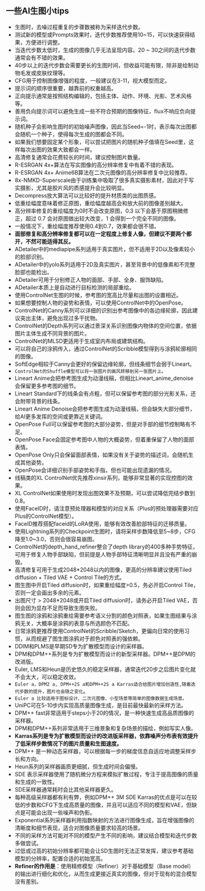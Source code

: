 ## 一些AI生图小tips

- 生图时，去噪过程重复的步骤数被称为采样迭代步数。
- 测试新的模型或Prompts效果时，迭代步数推荐使用10~15，可以快速获得结果，方便进行调整。
- 当迭代步数太低时，生成的图像几乎无法呈现内容。20 ~ 30之间的迭代步数通常会有不错的效果。
- 40步以上的迭代步数会需要更长的生图时间，但收益可能有限，除非是绘制动物毛发或皮肤纹理等。
- CFG用于控制图像增强的程度，一般建议在3-11，视大模型而定。
- 提示词的顺序很重要，越靠前的权重越高。
- 正向提示通常是按照结构编辑的，包括主体、动作、环境、光影、艺术风格等。
- 善用负向提示词可以避免生成一些不符合预期的图像特征，flux不响应负向提示词。
- 随机种子会影响生图时的初始噪声图像，因此当Seed=-1时，表示每次出图都会随机一个种子，使得每次生成的图都会不同。
- 如果我们想要固定某个形象，可以尝试把图片的随机种子值填在Seed里，这样每次出图的效果大致都会一样。
- 高清修复通常会花费较长的时间，建议控制图片数量。
- R-ESRGAN 4x+算法在写实图像的高分辨率修复中有着不错的表现。
- R-ESRGAN 4x+ Anime6B算法在二次元图像的高分辨率修复中比较推荐。
- 8x-NMKD-Superscale由于训练集中吸取了很多真实摄影素材，因此对于写实摄影，尤其是胶片风的质感提升会比较明显。
- Decompress放大算法可以比较好的提升材质类的出图质感。
- 低重绘幅度意味着修正原图，重绘幅度越高会和放大前的图像差别越大。
- 高分辨率修复的重绘幅度为0时不会改变原图，0.3 以下会基于原图稍微修正，超过 0.7 会对原图做出较大改变，1 会得到一个完全不同的图像。
- 一般情况下，重绘幅度推荐使用0.4到0.7，效果都会很不错。
- **面部修复和高分辨率修复都可以在一定程度上修复人像，但建议不要两个都开，不然可能适得其反。**
- ADetailer中的mediapipe系列适用于真实图片，但不适用于2D以及像素较小的脸部识别。
- ADetailer中的yolo系列适用于2D及真实图片，甚至背景中的低像素和不完整脸部也能检出。
- ADetailer可用于分别修正人物的面部、手部、全身、服饰缺陷。
- ADetailer本质上是自动进行目标检测的局部重绘。
- 使用ControlNet生图的时候，参考图的宽高比尽量和出图的设置相近。
- 如果想要控制人物的姿势和表情，可以使用ControlNet中的OpenPose。
- ControlNet的Canny系列可以详细的识别出参考图像中的各边缘轮廓，因此建议突出主体，避免出现过多干扰物。
- ControlNet的Depth系列可以通过景深关系识别图像内物体的空间位置，依据图片主体生成不同背景的图片。
- ControlNet的MLSD更适用于生成室内布局或建筑结构。
- 可以将自己的涂鸦传入，通过ControlNet的Scribble模型得到与涂鸦轮廓相同的图像。
- SoftEdge相较于Canny会更好的保留边缘轮廓，但线条细节会弱于Lineart。
- `ControlNet的Shuffle模型可以将一张图片的画风转移到另一张图片上。`
- Lineart Anime会把参考图生成为动漫线稿，但相比Lineart_anime_denoise会保留更多参考图的细节。
- Lineart Standard下的线条会有点粗，但可以保留参考图的部分光影关系，还会附带背景的线条。
- Lineart Anime Denoise会把参考图生成为动漫线稿，但会缺失大部分细节，给AI更多发挥的空间或更靠近关键词。
- OpenPose Full可以保留参考图的大部分姿势，但是对手部的细节控制略有不足。
- OpenPose Face会固定参考图中人物的大概姿势，但着重保留了人物的面部表情。
- OpenPose Only只会保留面部表情，如果没有关于姿势的描述词，会随机生成其他姿势。
- OpenPose会详细识别手部姿势和手指，但也可能出现遗漏的情况。
- 线稿类的XL ControlNet优先推荐xinsir系列，能够非常显著的实现控图的效果。
- XL ControlNet如果使用时发现出图效果不及预期，可以尝试降低完结步数到0.8。
- 使用FaceID时，请注意预处理器和模型的对应关系（Plus的预处理器需要对应Plus的ControlNet模型）。
- FaceID推荐搭配faceid的LoRA使用，能够有效改善脸部特征的迁移质量。
- 使用Lightning系列的Checkpoint生图时，请将采样步数降低至5~8步，CFG降至1.0~3.0，否则会很容易崩图。
- ControlNet的depth_hand_refiner整合了depth library的400多种手势特征，可用于修复人物手部缺陷，但前提是人物手部特征清晰明显并且没有严重的崩毁。
- 高清修复可用于生成2048*2048以内的图像，更高的分辨率建议使用Tiled diffusion + Tiled VAE + Control Tile的方式。
- 图生图中开启Tiled diffusion时，如果重绘幅度>0.5，务必开启Control Tile，否则一定会画出多余的元素。
- 出图尺寸 > 2048*2048或开启Tiled diffusion时，请务必开启Tiled VAE，否则会因为显存不足而导致生图失败。
- 图生图的涂鸦和涂鸦重绘需要参考语义分割的颜色对照表，如果生图结果与涂鸦无关，大概率是涂鸦的表意与所选颜色不匹配。
- 日常涂鸦更推荐使用ControlNet的Scribble/Sketch，更偏向日常的使用习惯，从而规避了图生图涂鸦对于颜色对照表的强依赖。
- DDIM和PLMS是早期SD专为扩散模型而设计的采样器。
- DPM和DPM++系列是专为扩散模型而设计的新型采样器。DPM++是DPM的改进版。
- Euler, LMS和Heun是历史悠久的稳定采样器，通常迭代20步之后图片变化就不会太大，可以稳定收敛。
- `Euler a，DPM2 a, DPM++2S a和DPM++2S a Karras适合给图片增加创造性,随着迭代步数的提升，图片也会随之变化`。
- `Euler a 比较适用于图标设计、二次元图像、小型场景等简单的图像数据生成场景。`
- UniPC可在5-10步内实现高质量图像生成，是目前最快最新的采样方法。
- DPM++ fast非常适用于steps小于20的情况，是一种快速生成高品质图像的采样器。
- DPM和DPM++系列非常适用于三维景象和复杂场景的描绘，例如写实人像。
- **Karras系列是专为扩散模型而设计的改进版采样器，依靠噪声分布表有效提升了低采样步数情况下的图片质量和生图速度。**
- DPM++ 是一种动态采样器，可以根据每一步的梯度信息自适应地调整采样步长和方向。
- Heun系列的采样器画质更细腻，但生成时间会偏慢。
- SDE 表示采样器使用了随机微分方程来模拟扩散过程，专注于提高图像的质量和生成的一致性。
- SDE采样器通常耗时会比其他采样器更久。
- 每种高级采样器都有利有弊，例如DPM++ 3M SDE Karras的优点是可以在较低的步数和CFG下生成高质量的图像，并且可以适应不同的模型和VAE，但缺点是可能会出现一些噪声和伪影。
- Exponential系列采样器利用指数映射的方法进行图像生成，旨在增强图像的清晰度和细节表现，适合对图像质量要求较高的场景。
- 不同的采样方法可能对不同的模型产生不同的影响，建议结合模型和迭代步数多做尝试。
- 过低或过高的初始分辨率都可能会让SD生图时无法正常发挥，建议参考基础模型的分辨率，配置合适的初始宽高。
- **Refiner的作用是**：使用精修模型（Refiner）对于基础模型（Base model）的输出进行细化和优化，从而生成更接近真实的图像，但对于现有的混合模型没有差别。
